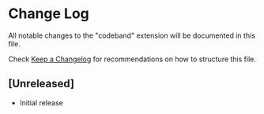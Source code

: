# Change Log

All notable changes to the "codeband" extension will be documented in this file.

Check [Keep a Changelog](http://keepachangelog.com/) for recommendations on how to structure this file.

## [Unreleased]

- Initial release